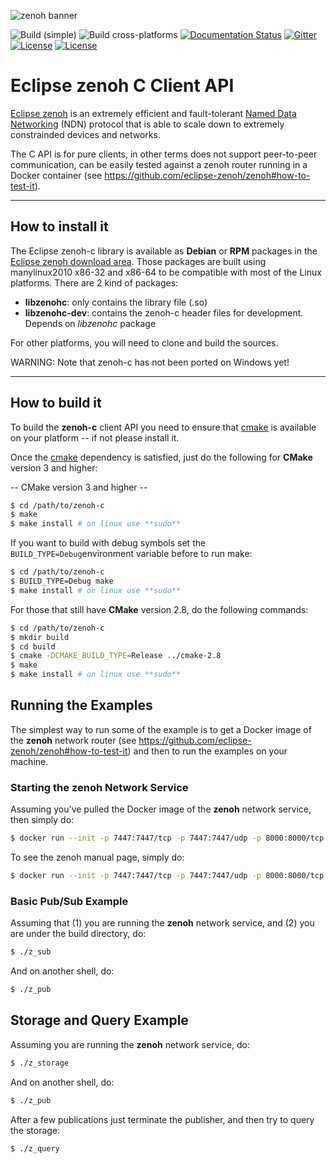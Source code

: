 ![zenoh banner](./zenoh-dragon.png)

![Build (simple)](https://github.com/eclipse-zenoh/zenoh-c/workflows/Build%20(simple)/badge.svg)
![Build cross-platforms](https://github.com/eclipse-zenoh/zenoh-c/workflows/Build%20cross-platforms/badge.svg)
[![Documentation Status](https://readthedocs.org/projects/zenoh-c/badge/?version=latest)](https://zenoh-c.readthedocs.io/en/latest/?badge=latest)
[![Gitter](https://badges.gitter.im/atolab/zenoh.svg)](https://gitter.im/atolab/zenoh?utm_source=badge&utm_medium=badge&utm_campaign=pr-badge)
[![License](https://img.shields.io/badge/License-EPL%202.0-blue)](https://choosealicense.com/licenses/epl-2.0/)
[![License](https://img.shields.io/badge/License-Apache%202.0-blue.svg)](https://opensource.org/licenses/Apache-2.0)


# Eclipse zenoh C Client API

[Eclipse zenoh](http://zenoh.io) is an extremely efficient and fault-tolerant [Named Data Networking](http://named-data.net) (NDN) protocol 
that is able to scale down to extremely constrainded devices and networks. 

The C API is for pure clients, in other terms does not support peer-to-peer communication, can be easily tested against a zenoh router running in a Docker container (see https://github.com/eclipse-zenoh/zenoh#how-to-test-it). 

-------------------------------
## How to install it

The Eclipse zenoh-c library is available as **Debian** or **RPM** packages in the [Eclipse zenoh download area](https://download.eclipse.org/zenoh/zenoh-c/).
Those packages are built using manylinux2010 x86-32 and x86-64 to be compatible with most of the Linux platforms.
There are 2 kind of packages:

 - **libzenohc**: only contains the library file (.so)
 - **libzenohc-dev**: contains the zenoh-c header files for development. Depends on *libzenohc* package

For other platforms, you will need to clone and build the sources.

WARNING: Note that zenoh-c has not been ported on Windows yet!

-------------------------------
## How to build it 
To build the **zenoh-c** client API you need to ensure that [cmake](https://cmake.org) is available on your platform -- if not please install it. 

Once the [cmake](https://cmake.org) dependency is satisfied, just do the following for **CMake** version 3 and higher:

  -- CMake version 3 and higher -- 

  ```bash
  $ cd /path/to/zenoh-c
  $ make
  $ make install # on linux use **sudo**
  ```

If you want to build with debug symbols set the `BUILD_TYPE=Debug`environment variable before to run make:
  ```bash
  $ cd /path/to/zenoh-c
  $ BUILD_TYPE=Debug make
  $ make install # on linux use **sudo**
  ```

For those that still have **CMake** version 2.8, do the following commands:

  ```bash
  $ cd /path/to/zenoh-c
  $ mkdir build
  $ cd build
  $ cmake -DCMAKE_BUILD_TYPE=Release ../cmake-2.8
  $ make 
  $ make install # on linux use **sudo**
  ```

## Running the Examples
The simplest way to run some of the example is to get a Docker image of the **zenoh** network router (see https://github.com/eclipse-zenoh/zenoh#how-to-test-it) and then to run the examples on your machine.

### Starting the zenoh Network Service
Assuming you've pulled the Docker image of the **zenoh** network service, then simply do:

```bash
$ docker run --init -p 7447:7447/tcp -p 7447:7447/udp -p 8000:8000/tcp adlinktech/eclipse-zenoh:latest
```

To see the zenoh manual page, simply do:

```bash
$ docker run --init -p 7447:7447/tcp -p 7447:7447/udp -p 8000:8000/tcp adlinktech/eclipse-zenoh:latest
```


### Basic Pub/Sub Example
Assuming that (1) you are running the **zenoh** network service,  and (2) you are under the build directory, do:
```bash
$ ./z_sub
```

And on another shell, do:
```bash
$ ./z_pub
```
## Storage and Query Example
Assuming you are running the **zenoh** network service, do:
```bash
$ ./z_storage
```
And on another shell, do:
```bash
$ ./z_pub
```
After a few publications just terminate the publisher, and then try to query the storage:
```bash
$ ./z_query
```







